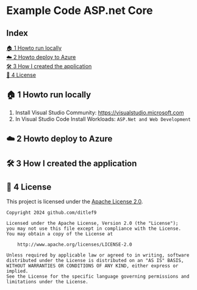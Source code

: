 # Example Code ASP.net Core

## Index

[🏠 1 Howto run locally](1-howto-run-locally)<br>
[☁️ 2 Howto deploy to Azure](2-howto-deploy-to-azure)<br>
[🛠️ 3 How I created the application](4-how-i-created-the-application)<br>
[📜 4 License](📜-5-license)<br>

## 🏠 1 Howto run locally

1. Install Visual Studio Community: https://visualstudio.microsoft.com
2. In Visual Studio Code Install Workloads: `ASP.Net and Web Development`

## ☁️ 2 Howto deploy to Azure


## 🛠️ 3 How I created the application



## 📜 4 License

This project is licensed under the
[Apache License 2.0](https://www.apache.org/licenses/LICENSE-2.0).

```
Copyright 2024 github.com/ditlef9

Licensed under the Apache License, Version 2.0 (the "License");
you may not use this file except in compliance with the License.
You may obtain a copy of the License at

    http://www.apache.org/licenses/LICENSE-2.0

Unless required by applicable law or agreed to in writing, software
distributed under the License is distributed on an "AS IS" BASIS,
WITHOUT WARRANTIES OR CONDITIONS OF ANY KIND, either express or implied.
See the License for the specific language governing permissions and
limitations under the License.
```
